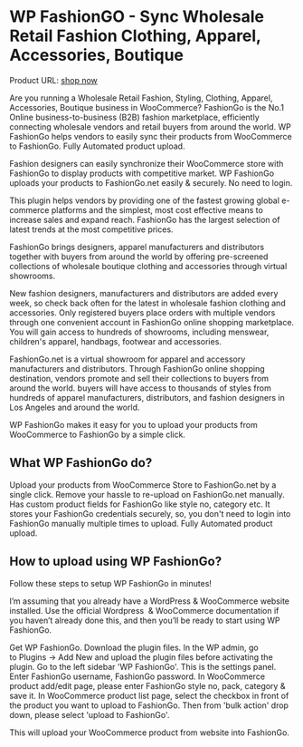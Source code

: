 # WP FashionGO - Sync Wholesale Retail Fashion Clothing, Apparel, Accessories, Boutique

Product URL: [shop now](https://garazlab.com/product/wp-fashiongo-sync-wholesale-retail-fashion-clothing-apparel-accessories-boutique/)

Are you running a Wholesale Retail Fashion, Styling, Clothing, Apparel, Accessories, Boutique business in WooCommerce? FashionGo is the No.1 Online business-to-business (B2B) fashion marketplace, efficiently connecting wholesale vendors and retail buyers from around the world. WP FashionGo helps vendors to easily sync their products from WooCommerce to FashionGo. Fully Automated product upload.

Fashion designers can easily synchronize their WooCommerce store with FashionGo to display products with competitive market. WP FashionGo uploads your products to FashionGo.net easily & securely. No need to login.

This plugin helps vendors by providing one of the fastest growing global e-commerce platforms and the simplest, most cost effective means to increase sales and expand reach. FashionGo has the largest selection of latest trends at the most competitive prices.

FashionGo brings designers, apparel manufacturers and distributors together with buyers from around the world by offering pre-screened collections of wholesale boutique clothing and accessories through virtual showrooms.

New fashion designers, manufacturers and distributors are added every week, so check back often for the latest in wholesale fashion clothing and accessories. Only registered buyers place orders with multiple vendors through one convenient account in FashionGo online shopping marketplace. You will gain access to hundreds of showrooms, including menswear, children's apparel, handbags, footwear and accessories.

FashionGo.net is a virtual showroom for apparel and accessory manufacturers and distributors. Through FashionGo online shopping destination, vendors promote and sell their collections to buyers from around the world. buyers will have access to thousands of styles from hundreds of apparel manufacturers, distributors, and fashion designers in Los Angeles and around the world.

WP FashionGo makes it easy for you to upload your products from WooCommerce to FashionGo by a simple click.

## What WP FashionGo do?
Upload your products from WooCommerce Store to FashionGo.net by a single click.
Remove your hassle to re-upload on FashionGo.net manually.
Has custom product fields for FashionGo like style no, category etc.
It stores your FashionGo credentials securely, so, you don't need to login into FashionGo manually multiple times to upload.
Fully Automated product upload.

## How to upload using WP FashionGo?

Follow these steps to setup WP FashionGo in minutes!

I’m assuming that you already have a WordPress & WooCommerce website installed. Use the official Wordpress  & WooCommerce documentation if you haven’t already done this, and then you’ll be ready to start using WP FashionGo.

Get WP FashionGo. Download the plugin files.
In the WP admin, go to Plugins -> Add New and upload the plugin files before activating the plugin.
Go to the left sidebar 'WP FashionGo'. This is the settings panel.
Enter FashionGo username, FashionGo password.
In WooCommerce product add/edit page, please enter FashionGo style no, pack, category & save it.
In WooCommerce product list page, select the checkbox in front of the product you want to upload to FashionGo.
Then from 'bulk action' drop down, please select 'upload to FashionGo'.

This will upload your WooCommerce product from website into FashionGo.
